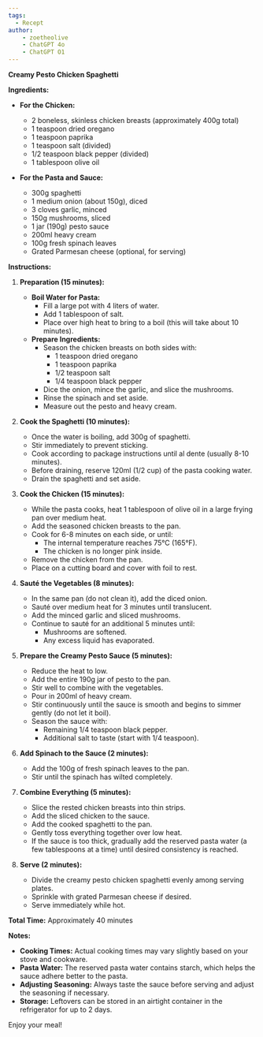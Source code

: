 ```yaml
---
tags:
  - Recept
author:
    - zoetheolive
    - ChatGPT 4o
    - ChatGPT O1
---
```


**Creamy Pesto Chicken Spaghetti**

**Ingredients:**

- **For the Chicken:**
  - 2 boneless, skinless chicken breasts (approximately 400g total)
  - 1 teaspoon dried oregano
  - 1 teaspoon paprika
  - 1 teaspoon salt (divided)
  - 1/2 teaspoon black pepper (divided)
  - 1 tablespoon olive oil

- **For the Pasta and Sauce:**
  - 300g spaghetti
  - 1 medium onion (about 150g), diced
  - 3 cloves garlic, minced
  - 150g mushrooms, sliced
  - 1 jar (190g) pesto sauce
  - 200ml heavy cream
  - 100g fresh spinach leaves
  - Grated Parmesan cheese (optional, for serving)

**Instructions:**

1. **Preparation (15 minutes):**
   - **Boil Water for Pasta:**
     - Fill a large pot with 4 liters of water.
     - Add 1 tablespoon of salt.
     - Place over high heat to bring to a boil (this will take about 10 minutes).
   - **Prepare Ingredients:**
     - Season the chicken breasts on both sides with:
       - 1 teaspoon dried oregano
       - 1 teaspoon paprika
       - 1/2 teaspoon salt
       - 1/4 teaspoon black pepper
     - Dice the onion, mince the garlic, and slice the mushrooms.
     - Rinse the spinach and set aside.
     - Measure out the pesto and heavy cream.

2. **Cook the Spaghetti (10 minutes):**
   - Once the water is boiling, add 300g of spaghetti.
   - Stir immediately to prevent sticking.
   - Cook according to package instructions until al dente (usually 8-10 minutes).
   - Before draining, reserve 120ml (1/2 cup) of the pasta cooking water.
   - Drain the spaghetti and set aside.

3. **Cook the Chicken (15 minutes):**
   - While the pasta cooks, heat 1 tablespoon of olive oil in a large frying pan over medium heat.
   - Add the seasoned chicken breasts to the pan.
   - Cook for 6-8 minutes on each side, or until:
     - The internal temperature reaches 75°C (165°F).
     - The chicken is no longer pink inside.
   - Remove the chicken from the pan.
   - Place on a cutting board and cover with foil to rest.

4. **Sauté the Vegetables (8 minutes):**
   - In the same pan (do not clean it), add the diced onion.
   - Sauté over medium heat for 3 minutes until translucent.
   - Add the minced garlic and sliced mushrooms.
   - Continue to sauté for an additional 5 minutes until:
     - Mushrooms are softened.
     - Any excess liquid has evaporated.

5. **Prepare the Creamy Pesto Sauce (5 minutes):**
   - Reduce the heat to low.
   - Add the entire 190g jar of pesto to the pan.
   - Stir well to combine with the vegetables.
   - Pour in 200ml of heavy cream.
   - Stir continuously until the sauce is smooth and begins to simmer gently (do not let it boil).
   - Season the sauce with:
     - Remaining 1/4 teaspoon black pepper.
     - Additional salt to taste (start with 1/4 teaspoon).

6. **Add Spinach to the Sauce (2 minutes):**
   - Add the 100g of fresh spinach leaves to the pan.
   - Stir until the spinach has wilted completely.

7. **Combine Everything (5 minutes):**
   - Slice the rested chicken breasts into thin strips.
   - Add the sliced chicken to the sauce.
   - Add the cooked spaghetti to the pan.
   - Gently toss everything together over low heat.
   - If the sauce is too thick, gradually add the reserved pasta water (a few tablespoons at a time) until desired consistency is reached.

8. **Serve (2 minutes):**
   - Divide the creamy pesto chicken spaghetti evenly among serving plates.
   - Sprinkle with grated Parmesan cheese if desired.
   - Serve immediately while hot.

**Total Time:** Approximately 40 minutes

**Notes:**

- **Cooking Times:** Actual cooking times may vary slightly based on your stove and cookware.
- **Pasta Water:** The reserved pasta water contains starch, which helps the sauce adhere better to the pasta.
- **Adjusting Seasoning:** Always taste the sauce before serving and adjust the seasoning if necessary.
- **Storage:** Leftovers can be stored in an airtight container in the refrigerator for up to 2 days.

Enjoy your meal!
